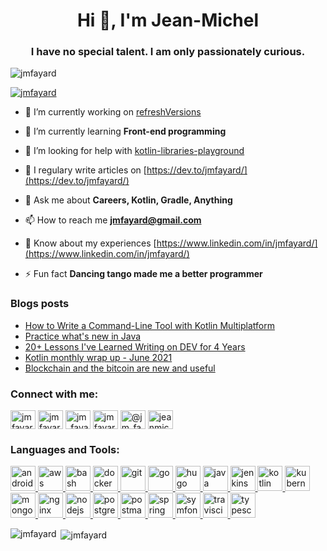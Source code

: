 <h1 align="center">Hi 👋, I'm Jean-Michel</h1>
<h3 align="center">I have no special talent. I am only passionately curious.</h3>

<p align="left"> <img src="https://komarev.com/ghpvc/?username=jmfayard&label=Profile%20views&color=0e75b6&style=flat" alt="jmfayard" /> </p>

<p align="left"> <a href="https://github.com/ryo-ma/github-profile-trophy"><img src="https://github-profile-trophy.vercel.app/?username=jmfayard" alt="jmfayard" /></a> </p>

- 🔭 I’m currently working on [refreshVersions](https://github.com/jmfayard/refreshVersions)

- 🌱 I’m currently learning **Front-end programming**

- 🤝 I’m looking for help with [kotlin-libraries-playground](https://github.com/LouisCAD/kotlin-libraries-playground)

- 📝 I regulary write articles on [https://dev.to/jmfayard/](https://dev.to/jmfayard/)

- 💬 Ask me about **Careers, Kotlin, Gradle, Anything**

- 📫 How to reach me **jmfayard@gmail.com**

- 📄 Know about my experiences [https://www.linkedin.com/in/jmfayard/](https://www.linkedin.com/in/jmfayard/)

- ⚡ Fun fact **Dancing tango made me a better programmer**

### Blogs posts
<!-- BLOG-POST-LIST:START -->
- [How to Write a Command-Line Tool with Kotlin Multiplatform](https://dev.to/jmfayard/how-to-write-a-command-line-tool-with-kotlin-multiplatform-45g2)
- [Practice what's new in Java](https://dev.to/jmfayard/practice-what-s-new-in-java-1j09)
- [20+ Lessons I've Learned Writing on DEV for 4 Years](https://dev.to/jmfayard/20-lessons-i-ve-learned-writing-on-dev-for-4-years-4nk3)
- [Kotlin monthly wrap up - June 2021](https://dev.to/jmfayard/kotlin-monthly-wrap-up-june-2021-4nh2)
- [Blockchain and the bitcoin are new and useful](https://dev.to/jmfayard/blockchain-and-the-bitcoin-are-new-and-useful-21d0)
<!-- BLOG-POST-LIST:END -->

<h3 align="left">Connect with me:</h3>
<p align="left">
<a href="https://codepen.io/jmfayard" target="blank"><img align="center" src="https://cdn.jsdelivr.net/npm/simple-icons@3.0.1/icons/codepen.svg" alt="jmfayard" height="30" width="40" /></a>
<a href="https://dev.to/jmfayard" target="blank"><img align="center" src="https://cdn.jsdelivr.net/npm/simple-icons@3.0.1/icons/dev-dot-to.svg" alt="jmfayard" height="30" width="40" /></a>
<a href="https://twitter.com/jm_fayard" target="blank"><img align="center" src="https://cdn.jsdelivr.net/npm/simple-icons@3.0.1/icons/twitter.svg" alt="jm_fayard" height="30" width="40" /></a>
<a href="https://linkedin.com/in/jmfayard" target="blank"><img align="center" src="https://cdn.jsdelivr.net/npm/simple-icons@3.0.1/icons/linkedin.svg" alt="jmfayard" height="30" width="40" /></a>
<a href="https://medium.com/@jm_fayard" target="blank"><img align="center" src="https://cdn.jsdelivr.net/npm/simple-icons@3.0.1/icons/medium.svg" alt="@jm_fayard" height="30" width="40" /></a>
<a href="https://www.youtube.com/c/jeanmichelfayard" target="blank"><img align="center" src="https://cdn.jsdelivr.net/npm/simple-icons@3.0.1/icons/youtube.svg" alt="jeanmichelfayard" height="30" width="40" /></a>
</p>

<h3 align="left">Languages and Tools:</h3>
<p align="left"> <a href="https://developer.android.com" target="_blank"> <img src="https://devicons.github.io/devicon/devicon.git/icons/android/android-original-wordmark.svg" alt="android" width="40" height="40"/> </a> <a href="https://aws.amazon.com" target="_blank"> <img src="https://devicons.github.io/devicon/devicon.git/icons/amazonwebservices/amazonwebservices-original-wordmark.svg" alt="aws" width="40" height="40"/> </a> <a href="https://www.gnu.org/software/bash/" target="_blank"> <img src="https://www.vectorlogo.zone/logos/gnu_bash/gnu_bash-icon.svg" alt="bash" width="40" height="40"/> </a> <a href="https://www.docker.com/" target="_blank"> <img src="https://devicons.github.io/devicon/devicon.git/icons/docker/docker-original-wordmark.svg" alt="docker" width="40" height="40"/> </a> <a href="https://git-scm.com/" target="_blank"> <img src="https://www.vectorlogo.zone/logos/git-scm/git-scm-icon.svg" alt="git" width="40" height="40"/> </a> <a href="https://golang.org" target="_blank"> <img src="https://devicons.github.io/devicon/devicon.git/icons/go/go-original.svg" alt="go" width="40" height="40"/> </a> <a href="https://gohugo.io/" target="_blank"> <img src="https://api.iconify.design/logos-hugo.svg" alt="hugo" width="40" height="40"/> </a> <a href="https://www.java.com" target="_blank"> <img src="https://devicons.github.io/devicon/devicon.git/icons/java/java-original-wordmark.svg" alt="java" width="40" height="40"/> </a> <a href="https://www.jenkins.io" target="_blank"> <img src="https://www.vectorlogo.zone/logos/jenkins/jenkins-icon.svg" alt="jenkins" width="40" height="40"/> </a> <a href="https://kotlinlang.org" target="_blank"> <img src="https://www.vectorlogo.zone/logos/kotlinlang/kotlinlang-icon.svg" alt="kotlin" width="40" height="40"/> </a> <a href="https://kubernetes.io" target="_blank"> <img src="https://www.vectorlogo.zone/logos/kubernetes/kubernetes-icon.svg" alt="kubernetes" width="40" height="40"/> </a> <a href="https://www.mongodb.com/" target="_blank"> <img src="https://devicons.github.io/devicon/devicon.git/icons/mongodb/mongodb-original-wordmark.svg" alt="mongodb" width="40" height="40"/> </a> <a href="https://www.nginx.com" target="_blank"> <img src="https://devicons.github.io/devicon/devicon.git/icons/nginx/nginx-original.svg" alt="nginx" width="40" height="40"/> </a> <a href="https://nodejs.org" target="_blank"> <img src="https://devicons.github.io/devicon/devicon.git/icons/nodejs/nodejs-original-wordmark.svg" alt="nodejs" width="40" height="40"/> </a> <a href="https://www.postgresql.org" target="_blank"> <img src="https://devicons.github.io/devicon/devicon.git/icons/postgresql/postgresql-original-wordmark.svg" alt="postgresql" width="40" height="40"/> </a> <a href="https://postman.com" target="_blank"> <img src="https://www.vectorlogo.zone/logos/getpostman/getpostman-icon.svg" alt="postman" width="40" height="40"/> </a> <a href="https://spring.io/" target="_blank"> <img src="https://www.vectorlogo.zone/logos/springio/springio-icon.svg" alt="spring" width="40" height="40"/> </a> <a href="https://symfony.com" target="_blank"> <img src="https://symfony.com/logos/symfony_black_03.svg" alt="symfony" width="40" height="40"/> </a> <a href="https://travis-ci.org" target="_blank"> <img src="https://www.vectorlogo.zone/logos/travis-ci/travis-ci-icon.svg" alt="travisci" width="40" height="40"/> </a> <a href="https://www.typescriptlang.org/" target="_blank"> <img src="https://devicons.github.io/devicon/devicon.git/icons/typescript/typescript-original.svg" alt="typescript" width="40" height="40"/> </a> </p>

<p><img align="left" src="https://github-readme-stats.vercel.app/api/top-langs?username=jmfayard&show_icons=true&locale=en&layout=compact" alt="jmfayard" /></p>

<p>&nbsp;<img align="center" src="https://github-readme-stats.vercel.app/api?username=jmfayard&show_icons=true&locale=en" alt="jmfayard" /></p>

